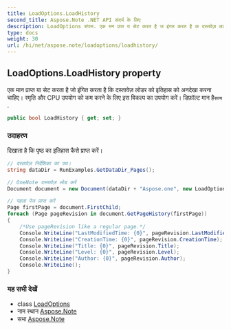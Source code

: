 ```yaml
---
title: LoadOptions.LoadHistory
second_title: Aspose.Note .NET API संदर्भ के लिए
description: LoadOptions संपत्त. एक मन प्रप्त य सेट करत है ज इंगत करत है क दस्तवेज़ लडर क इतहस क अनदेख करन चहए स्मृत और CPU उपयग क कम करने के लए इस वकल्प क उपयग करें डफ़ल्ट मन हैसत्य .
type: docs
weight: 30
url: /hi/net/aspose.note/loadoptions/loadhistory/
---
```

## LoadOptions.LoadHistory property

एक मान प्राप्त या सेट करता है जो इंगित करता है कि दस्तावेज़ लोडर को इतिहास को अनदेखा करना चाहिए। स्मृति और CPU उपयोग को कम करने के लिए इस विकल्प का उपयोग करें। डिफ़ॉल्ट मान है`सत्य` .

```csharp
public bool LoadHistory { get; set; }
```

### उदाहरण

दिखाता है कि पृष्ठ का इतिहास कैसे प्राप्त करें।

```csharp
// दस्तावेज़ निर्देशिका का पथ।
string dataDir = RunExamples.GetDataDir_Pages();

// OneNote दस्तावेज़ लोड करें
Document document = new Document(dataDir + "Aspose.one", new LoadOptions { LoadHistory = true });

// पहला पेज प्राप्त करें
Page firstPage = document.FirstChild;
foreach (Page pageRevision in document.GetPageHistory(firstPage))
{
    /*Use pageRevision like a regular page.*/
    Console.WriteLine("LastModifiedTime: {0}", pageRevision.LastModifiedTime);
    Console.WriteLine("CreationTime: {0}", pageRevision.CreationTime);
    Console.WriteLine("Title: {0}", pageRevision.Title);
    Console.WriteLine("Level: {0}", pageRevision.Level);
    Console.WriteLine("Author: {0}", pageRevision.Author);
    Console.WriteLine();
}
```

### यह सभी देखें

* class [LoadOptions](../)
* नाम स्थान [Aspose.Note](../../loadoptions/)
* सभा [Aspose.Note](../../../)


